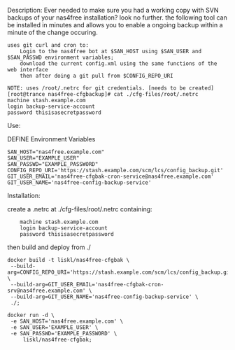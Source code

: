 Description:
	Ever needed to make sure you had a working copy with SVN backups of your nas4free installation? look no further.
	the following tool can be installed in minutes and allows you to enable a ongoing backup within a minute of the
	change occuring.
	
	uses git curl and cron to:
		Login to the nas4free bot at $SAN_HOST using $SAN_USER and $SAN_PASSWD environment variables;
		download the current config.xml using the same functions of the web interface
		then after doing a git pull from $CONFIG_REPO_URI

	NOTE: uses /root/.netrc for git credentials. [needs to be created]
	[root@trance nas4free-cfgbackup]# cat ./cfg-files/root/.netrc
	machine stash.example.com
	login backup-service-account
	password thisisasecretpassword

Use:

DEFINE Environment Variables

	SAN_HOST="nas4free.example.com"
	SAN_USER="EXAMPLE_USER"
	SAN_PASSWD="EXAMPLE_PASSWORD"
	CONFIG_REPO_URI='https://stash.example.com/scm/lcs/config_backup.git'
	GIT_USER_EMAIL='nas4free-cfgbak-cron-service@nas4free.example.com'
	GIT_USER_NAME='nas4free-config-backup-service'

Installation:

create a .netrc at ./cfg-files/root/.netrc containing:

        machine stash.example.com
        login backup-service-account
        password thisisasecretpassword

then build and deploy from ./

	docker build -t liskl/nas4free-cfgbak \
	 --build-arg=CONFIG_REPO_URI='https://stash.example.com/scm/lcs/config_backup.git' \
	 --build-arg=GIT_USER_EMAIL='nas4free-cfgbak-cron-srv@nas4free.example.com' \
	 --build-arg=GIT_USER_NAME='nas4free-config-backup-service' \
	 ./;
                                   
	docker run -d \
	 -e SAN_HOST='nas4free.example.com' \
	 -e SAN_USER='EXAMPLE_USER' \
	 -e SAN_PASSWD='EXAMPLE_PASSWORD' \
         liskl/nas4free-cfgbak;
